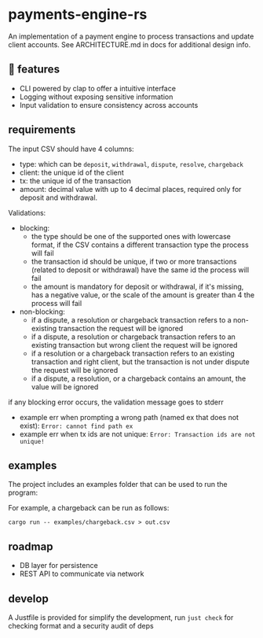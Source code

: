 # payments-engine-rs
An implementation of a payment engine to process transactions and update client accounts. See ARCHITECTURE.md in docs for additional design info.


## :rocket: features 
- CLI powered by clap to offer a intuitive interface
- Logging without exposing sensitive information
- Input validation to ensure consistency across accounts

## requirements 

The input CSV should have 4 columns:
- type: which can be `deposit`, `withdrawal`, `dispute`, `resolve`, `chargeback`
- client: the unique id of the client
- tx: the unique id of the transaction
- amount: decimal value with up to 4 decimal places, required only for deposit and withdrawal. 

Validations:

- blocking:
  - the type should be one of the supported ones with lowercase format, if the CSV contains a different transaction type the process will fail
  - the transaction id should be unique, if two or more transactions (related to deposit or withdrawal) have the same id the process will fail
  - the amount is mandatory for deposit or withdrawal, if it's missing, has a negative value, or the scale of the amount is greater than 4 the process will fail
- non-blocking:
  - if a dispute, a resolution or chargeback transaction refers to a non-existing transaction the request will be ignored
  - if a dispute, a resolution or chargeback transaction refers to an existing transaction but wrong client the request will be ignored
  - if a resolution or a chargeback transaction refers to an existing transaction and right client, but the transaction is not under dispute the request will be ignored
  - if a dispute, a resolution, or a chargeback contains an amount, the value will be ignored

if any blocking error occurs, the validation message goes to stderr

- example err when prompting a wrong path (named ex that does not exist): `Error: cannot find path ex`
- example err when tx ids are not unique: `Error: Transaction ids are not unique!`


## examples

The project includes an examples folder that can be used to run the program:

For example, a chargeback can be run as follows:

`cargo run -- examples/chargeback.csv > out.csv`

## roadmap
- DB layer for persistence
- REST API to communicate via network

## develop

A Justfile is provided for simplify the development, run `just check` for checking format and a security audit of deps
